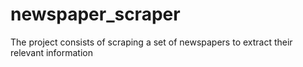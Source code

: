 # newspaper_scraper

The project consists of scraping a set of newspapers to extract their relevant information